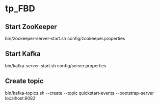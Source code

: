 # tp_FBD

## Start ZooKeeper
bin/zookeeper-server-start.sh config/zookeeper.properties

## Start Kafka
bin/kafka-server-start.sh config/server.properties

## Create topic 
bin/kafka-topics.sh --create --topic quickstart-events --bootstrap-server localhost:9092